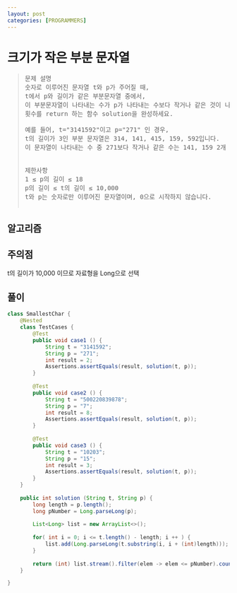 ```yaml
---
layout: post
categories: [PROGRAMMERS]
---
```


# 크기가 작은 부분 문자열

> <pre>
> 문제 설명
> 숫자로 이루어진 문자열 t와 p가 주어질 때,
> t에서 p와 길이가 같은 부분문자열 중에서,
> 이 부분문자열이 나타내는 수가 p가 나타내는 수보다 작거나 같은 것이 나오는 
> 횟수를 return 하는 함수 solution을 완성하세요.
>
> 예를 들어, t="3141592"이고 p="271" 인 경우,
> t의 길이가 3인 부분 문자열은 314, 141, 415, 159, 592입니다.
> 이 문자열이 나타내는 수 중 271보다 작거나 같은 수는 141, 159 2개 입니다.
>
> 
> 제한사항
> 1 ≤ p의 길이 ≤ 18
> p의 길이 ≤ t의 길이 ≤ 10,000
> t와 p는 숫자로만 이루어진 문자열이며, 0으로 시작하지 않습니다.
> 
> </pre>

## 알고리즘

## 주의점 
t의 길이가 10,000 이므로 자료형을 Long으로 선택

## 풀이


```java
class SmallestChar {
    @Nested
    class TestCases {
        @Test
        public void case1 () {
            String t = "3141592";
            String p = "271";
            int result = 2;
            Assertions.assertEquals(result, solution(t, p));
        }
    
        @Test
        public void case2 () {
            String t = "500220839878";
            String p = "7";
            int result = 8;
            Assertions.assertEquals(result, solution(t, p));
        }
    
        @Test
        public void case3 () {
            String t = "10203";
            String p = "15";
            int result = 3;
            Assertions.assertEquals(result, solution(t, p));
        }
    }
    
    public int solution (String t, String p) {
        long length = p.length();
        long pNumber = Long.parseLong(p);
    
        List<Long> list = new ArrayList<>();
    
        for( int i = 0; i <= t.length() - length; i ++ ) {
            list.add(Long.parseLong(t.substring(i, i + (int)length)));
        }
    
        return (int) list.stream().filter(elem -> elem <= pNumber).count();
    }

}
```